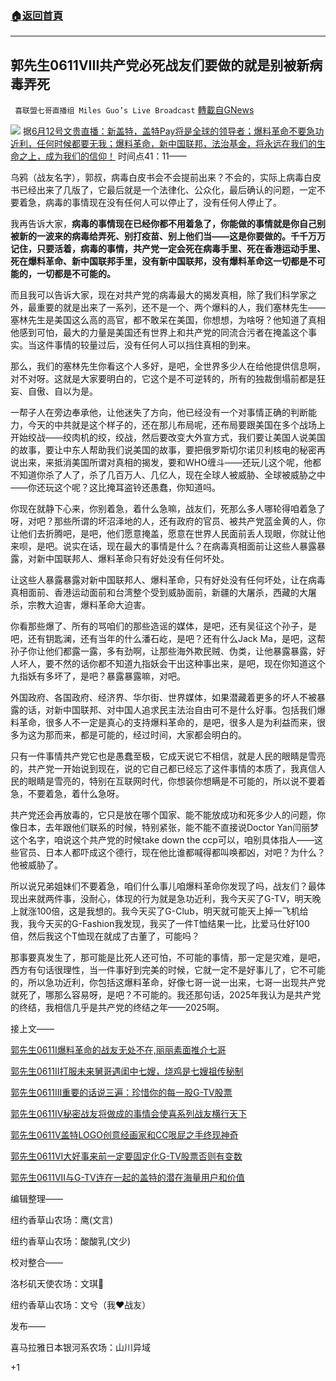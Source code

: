 ###  [:house:返回首頁](https://github.com/ourhimalayas/txt)
---

## 郭先生0611VIII共产党必死战友们要做的就是别被新病毒弄死
` 喜联盟七哥直播组 Miles Guo’s Live Broadcast` [轉載自GNews](https://gnews.org/zh-hans/1316874/)

![]()![](https://gnews-media-offload.s3.amazonaws.com/wp-content/uploads/2021/06/12032632/%E5%B0%81%E9%9D%A2%E5%85%AB.jpg)
据[6月12号文贵直播：新盖特，盖特Pay将是全球的领导者；爆料革命不要急功近利，任何时候都要无我；爆料革命，新中国联邦，法治基金，将永远在我们的生命之上，成为我们的信仰！](https://gtv.org/video/id=60c372d08ce6da73c4192a2d) 时间点41：11——

乌鸦（战友名字），郭叔，病毒白皮书会不会提前出来？不会的，实际上病毒白皮书已经出来了几版了，它最后就是一个法律化、公众化，最后确认的问题，一定不要着急，病毒的事情现在没有任何人可以停止了，没有任何人停止了。

我再告诉大家，**病毒的事情现在已经你都不用着急了，你能做的事情就是你自己别被新的一波来的病毒给弄死、别打疫苗、别上他们当——这是你要做的。千千万万记住，只要活着，病毒的事情，共产党一定会死在病毒手里、死在香港运动手里、死在爆料革命、新中国联邦手里，没有新中国联邦，没有爆料革命这一切都是不可能的，一切都是不可能的。**

而且我可以告诉大家，现在对共产党的病毒最大的揭发真相，除了我们科学家之外，最重要的就是出来了一系列，还不是一个、两个爆料的人，我们塞林先生——塞林先生是美国这么高的高官，都不敢呆在美国，你想想，为啥呀？他知道了真相他感到可怕，最大的力量是美国还有世界上和共产党的同流合污者在掩盖这个事实。当这件事情的较量过后，没有任何人可以挡住真相的到来。

那么，我们的塞林先生你看这个人多好，是吧，全世界多少人在给他提供信息啊，对不对呀。这就是大家要明白的，它这个是不可逆转的，所有的独裁倒塌前都是狂妄、自傲、自以为是。

一帮子人在旁边奉承他，让他迷失了方向，他已经没有一个对事情正确的判断能力，今天的中共就是这个样子的，还在那儿布局呢，还布局要跟美国在多个战场上开始绞战——绞肉机的绞，绞战，然后要改变大外宣方式，我们要让美国人说美国的故事，要让中东人帮助我们说美国的故事，要把俄罗斯切尔诺贝利核电的秘密再说出来，来抵消美国所谓对真相的揭发，要和WHO缠斗——还玩儿这个呢，他都不知道你杀了人了，杀了几百万人、几亿人，现在全球人被威胁、全球被威胁之中——你还玩这个呢？这比掩耳盗铃还愚蠢，你知道吗。

你现在就静下心来，你别着急，着什么急嘛，战友们，死那么多人哪轮得咱着急了呀，对吧？那些所谓的坏沼泽地的人，还有政府的官员、被共产党蓝金黄的人，你让他们去折腾吧，是吧，他们愿意掩盖，愿意在世界人民面前丢人现眼，你就让他来呗，是吧。说实在话，现在最大的事情是什么？在病毒真相面前让这些人暴露暴露，对新中国联邦人、爆料革命只有好处没有任何坏处。

让这些人暴露暴露对新中国联邦人、爆料革命，只有好处没有任何坏处，让在病毒真相面前、香港运动面前和台湾整个受到威胁面前，新疆的大屠杀，西藏的大屠杀，宗教大迫害，爆料革命大迫害。

你看那些爆了、所有的骂咱们的那些造谣的媒体，是吧，还有吴征这个孙子，是吧，还有钥匙澜，还有当年的什么潘石屹，是吧？还有什么Jack Ma，是吧，这帮孙子你让他们都露一露，多有劲啊，让那些海外欺民贼、伪类，让他暴露暴露，好人坏人，要不然的话你都不知道九指妖会干出这种事出来，是吧，现在你知道这个九指妖有多坏了，是吧？暴露暴露嘛，对吧。

外国政府、各国政府、经济界、华尔街、世界媒体，如果潜藏着更多的坏人不被暴露的话，对新中国联邦、对中国人追求民主法治自由可不是什么好事。包括我们爆料革命，很多人不一定是真心的支持爆料革命的，是吧，很多人是为利益而来，很多为这为那而来，都是可能的，经过时间，大家都会明白的。

只有一件事情共产党它也是愚蠢至极，它成天说它不相信，就是人民的眼睛是雪亮的，共产党一开始说到现在，说的它自己都已经忘了这件事情的本质了，我真信人民的眼睛是雪亮的，特别在互联网时代，你想装你想瞒是不可能的，所以说不要着急，不要着急，着什么急呀。

共产党还会再放毒的，它只是放在哪个国家、能不能放成功和死多少人的问题，你像日本，去年跟他们联系的时候，特别紧张，能不能不直接说Doctor Yan闫丽梦这个名字，咱说这个共产党的时候take down the ccp可以，咱别具体指人——这些官员、日本人都吓成这个德行，现在他比谁都喊得都叫唤都凶，对吧？为什么？他被威胁了。

所以说兄弟姐妹们不要着急，咱们什么事儿咱爆料革命你发现了吗，战友们？最体现出来就两件事，没耐心，体现的行为就是急功近利，我今天买了G-TV，明天晚上就涨100倍，这是我想的。我今天买了G-Club，明天就可能天上掉一飞机给我，我今天买的G-Fashion我发现，我买了一件T恤结果一比，比爱马仕好100倍，然后我这个T恤现在就成了古董了，可能吗？

那事要真发生了，那可能是比死人还可怕，不可能的事情，那一定是灾难，是吧，西方有句话很理性，当一件事好到完美的时候，它就一定不是好事儿了，它不可能的，所以急功近利，你包括这爆料革命，好像七哥一说一出来，七哥一出现共产党就死了，哪那么容易呀，是吧？不可能的。我还那句话，2025年我认为是共产党的终结，我相信几乎是共产党的终结之年——2025啊。

接上文——

[郭先生0611I爆料革命的战友无处不在,丽丽素面推介七哥](https://gnews.org/zh-hans/1316297/)

[郭先生0611II打服未来舅哥遇闺中七嫂，烧鸡是七嫂祖传秘制](https://gnews.org/zh-hans/1316344/)

[郭先生0611III重要的话说三遍：珍惜你的每一股G-TV股票](https://gnews.org/zh-hans/1316390/)

[郭先生0611IV秘密战友将做成的事情会使喜系列战友横行天下](https://gnews.org/zh-hans/1316486/)

[郭先生0611V盖特LOGO创意经画家和CC哏屁之手终现神奇](https://gnews.org/zh-hans/1316507/)

[郭先生0611VI大好事来前一定要固定化G-TV股票否则有变数](https://gnews.org/zh-hans/1316538/)

[郭先生0611VII与G-TV连在一起的盖特的潜在海量用户和价值](https://gnews.org/zh-hans/1316571/)

编辑整理——

纽约香草山农场：鹰(文言)

纽约香草山农场：酸酸乳(文少)

校对整合——

洛杉矶天使农场：文琪🌹

纽约香草山农场：文兮（我❤战友）

发布——

喜马拉雅日本银河系农场：山川异域

+1
